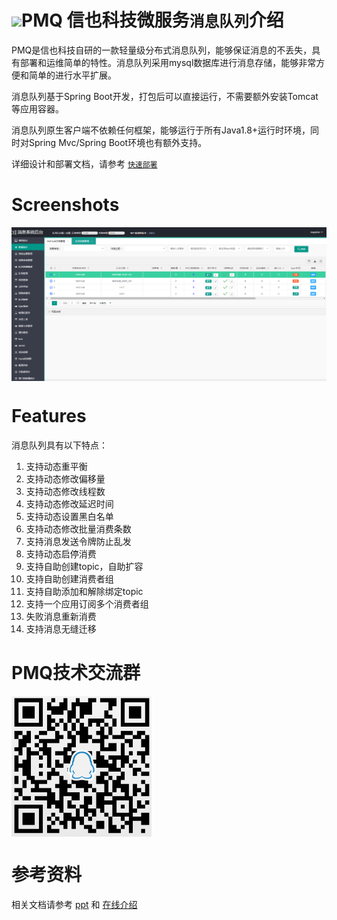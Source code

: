
# ![](doc/assets/mq.png)PMQ 信也科技微服务`消息队列`介绍


PMQ是信也科技自研的一款轻量级分布式消息队列，能够保证消息的不丢失，具有部署和运维简单的特性。消息队列采用mysql数据库进行消息存储，能够非常方便和简单的进行水平扩展。

消息队列基于Spring Boot开发，打包后可以直接运行，不需要额外安装Tomcat等应用容器。

消息队列原生客户端不依赖任何框架，能够运行于所有Java1.8+运行时环境，同时对Spring Mvc/Spring Boot环境也有额外支持。


详细设计和部署文档，请参考 [`快速部署`](https://github.com/ppdaicorp/pmq/wiki/QuickStart)


# Screenshots

<img src="doc/assets/pmq.png"  alt="PMQ交互图" align=center />


# Features
消息队列具有以下特点：

1. 支持动态重平衡
2. 支持动态修改偏移量
3. 支持动态修改线程数
4. 支持动态修改延迟时间
5. 支持动态设置黑白名单
6. 支持动态修改批量消费条数
7. 支持消息发送令牌防止乱发
8. 支持动态启停消费
9. 支持自助创建topic，自助扩容
10. 支持自助创建消费者组
11. 支持自助添加和解除绑定topic
12. 支持一个应用订阅多个消费者组
13. 失败消息重新消费
14. 支持消息无缝迁移

# PMQ技术交流群

<img src="doc/assets/qq.png"  alt="QQ" align=center />

# 参考资料
相关文档请参考 <a href='doc/最终版+李乘胜+信也科技消息系统架构演进.pptx'>ppt</a> 和 <a href='https://mp.weixin.qq.com/s/5e-yC0r18FZ04vMvGxIL-w'>在线介绍</a>